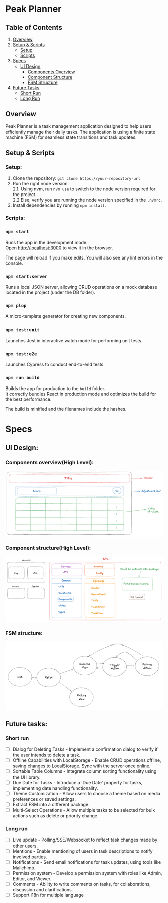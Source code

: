 # Peak Planner

## Table of Contents
1. [Overview](#overview)
2. [Setup & Scripts](#setup--scripts)
   - [Setup](#setup)
   - [Scripts](#scripts)
3. [Specs](#specs)
   - [UI Design](#ui-design)
     - [Components Overview](#components-overviewhigh-level)
     - [Component Structure](#component-structurehigh-level)
     - [FSM Structure](#fsm-structure)
4. [Future Tasks](#future-tasks)
   - [Short Run](#short-run)
   - [Long Run](#long-run)

## Overview
Peak Planner is a task management application designed to help users efficiently manage their daily tasks.
The application is using a finite state machine (FSM) for seamless state transitions and task updates.

## Setup & Scripts

### Setup:

1. Clone the repository: ```git clone https://your-repository-url```
2. Run the right node version\
  2.1. Using nvm, run ```nvm use``` to switch to the node version required for the project.\
  2.2  Else, verify you are running the node version specified in the ```.nvmrc```.
3. Install dependencies by running ```npm install```.

### Scripts:

### `npm start`

Runs the app in the development mode.\
Open [http://localhost:3000](http://localhost:3000) to view it in the browser.

The page will reload if you make edits.
You will also see any lint errors in the console.

### `npm start:server`

Runs a local JSON server, allowing CRUD operations on a mock database located in the project (under the DB folder).

### `npm plop`

A micro-template generator for creating new components.

### `npm test:unit`

Launches Jest in interactive watch mode for performing unit tests.

### `npm test:e2e`

Launches Cypress to conduct end-to-end tests.

### `npm run build`

Builds the app for production to the `build` folder.\
It correctly bundles React in production mode and optimizes the build for the best performance.

The build is minified and the filenames include the hashes.

# Specs
## UI Design:
### Components overview(High Level):
![alt text](/assets/comp-overview.png)

### Component structure(High Level):
![alt text](/assets/comp-structure.png)

### FSM structure:
![alt text](/assets/finite-state-machine.png)

## Future tasks:
### Short run
- [ ] Dialog for Deleting Tasks - Implement a confirmation dialog to verify if the user intends to delete a task.
- [ ] Offline Capabilities with LocalStorage - Enable CRUD operations offline, saving changes to LocalStorage. Sync with the server once online.
- [ ] Sortable Table Columns - Integrate column sorting functionality using the UI library.
- [ ] Due Date for Tasks - Introduce a 'Due Date' property for tasks, implementing date handling functionality.
- [ ] Theme Customization - Allow users to choose a theme based on media preferences or saved settings.
- [ ] Extract FSM into a different package.
- [ ] Multi-Select Operations - Allow multiple tasks to be selected for bulk actions such as delete or priority change.

### Long run
- [ ] Live update - Polling/SSE/Websocket to reflect task changes made by other users.
- [ ] Mentions - Enable mentioning of users in task descriptions to notify involved parties.
- [ ] Notifications - Send email notifications for task updates, using tools like Mailchimp.
- [ ] Permission system - Develop a permission system with roles like Admin, Editor, and Viewer.
- [ ] Comments - Ability to write comments on tasks, for collaborations, discussion and clarifications.
- [ ] Support i18n for multiple language
